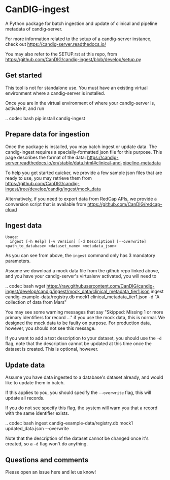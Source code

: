 CanDIG-ingest
==============

A Python package for batch ingestion and update of clinical and pipeline metadata of candig-server.

For more information related to the setup of a candig-server instance, check out https://candig-server.readthedocs.io/

You may also refer to the SETUP.rst at this repo, from https://github.com/CanDIG/candig-ingest/blob/develop/setup.py

## Get started

This tool is not for standalone use. You must have an existing virtual environment where a candig-server is installed.

Once you are in the virtual environment of where your candig-server is, activate it, and run

.. code:: bash
      pip install candig-ingest

## Prepare data for ingestion

Once the package is installed, you may batch ingest or update data. The candig-ingest requires a specially-formatted json file for this purpose.
This page describes the format of the data: https://candig-server.readthedocs.io/en/stable/data.html#clinical-and-pipeline-metadata

To help you get started quicker, we provide a few sample json files that are ready to use, you may retrieve them from https://github.com/CanDIG/candig-ingest/tree/develop/candig/ingest/mock_data

Alternatively, if you need to export data from RedCap APIs, we provide a conversion script that is available from https://github.com/CanDIG/redcap-cloud

## Ingest data

```
Usage:
  ingest [-h Help] [-v Version] [-d Description] [--overwrite] <path_to_database> <dataset_name> <metadata_json>
```

As you can see from above, the `ingest` command only has 3 mandatory parameters.

Assume we download a mock data file from the github repo linked above, and you have your candig-server's virtualenv activated, you will need to 

.. code:: bash
      wget https://raw.githubusercontent.com/CanDIG/candig-ingest/develop/candig/ingest/mock_data/clinical_metadata_tier1.json
      ingest candig-example-data/registry.db mock1 clinical_metadata_tier1.json -d "A collection of data from Mars"
      

You may see some warning messages that say "Skipped: Missing 1 or more primary identifiers for record ..." if you use the mock data, this is normal. 
We designed the mock data to be faulty on purpose. For production data, however, you should not see this message.

If you want to add a text description to your dataset, you should use the `-d` flag, note that the description cannot be updated at this time once 
the dataset is created. This is optional, however.

## Update data

Assume you have data ingested to a database's dataset already, and would like to update them in batch. 

If this applies to you, you should specify the `--overwrite` flag, this will update all records.

If you do not see specify this flag, the system will warn you that a record with the same identifier exists.

.. code:: bash
      ingest candig-example-data/registry.db mock1 updated_data.json --overwrite

Note that the description of the dataset cannot be changed once it's created, so a `-d` flag won't do anything.

## Questions and comments

Please open an issue here and let us know!